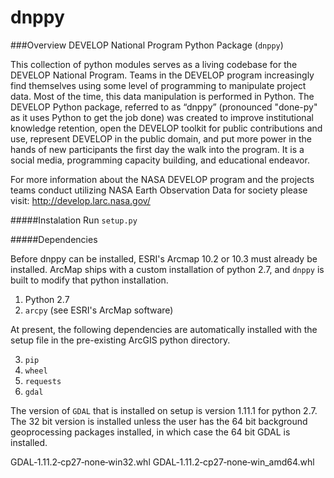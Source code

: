 ﻿# dnppy

###Overview
DEVELOP National Program Python Package (`dnppy`)

This collection of python modules serves as a living codebase
for the DEVELOP National Program. Teams in the DEVELOP program increasingly find themselves using some level of programming to manipulate project data. Most of the time, this data manipulation is performed in Python. The DEVELOP Python package, referred to as “dnppy” (pronounced "done-py" as it uses Python to get the job done) was created to improve institutional knowledge retention, open the DEVELOP toolkit for public contributions and use, represent DEVELOP in the public domain, and put more power in the hands of new participants the first day the walk into the program. It is a social media, programming capacity building, and educational endeavor.

For more information about the NASA DEVELOP program and the projects teams conduct 
utilizing NASA Earth Observation Data for society please visit: http://develop.larc.nasa.gov/

#####Instalation
Run `setup.py`

#####Dependencies

Before dnppy can be installed, ESRI's Arcmap 10.2 or 10.3 must already be installed. ArcMap ships with a custom installation of python 2.7, and `dnppy` is built to modify that python installation.

1. Python 2.7
2. `arcpy`  (see ESRI's ArcMap software)

At present, the following dependencies are automatically installed with the setup file in the pre-existing ArcGIS python directory. 

3. `pip`
4. `wheel`
5. `requests`
5. `gdal`

The version of `GDAL` that is installed on setup is version 1.11.1 for python 2.7. The 32 bit version is installed unless the user has the 64 bit background geoprocessing packages installed, in which case the 64 bit GDAL is installed.

GDAL‑1.11.2‑cp27‑none‑win32.whl
GDAL‑1.11.2‑cp27‑none‑win_amd64.whl
